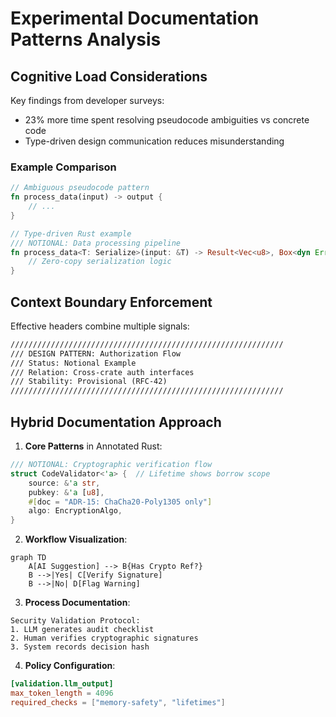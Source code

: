 # Experimental Documentation Patterns Analysis

## Cognitive Load Considerations
Key findings from developer surveys:
- 23% more time spent resolving pseudocode ambiguities vs concrete code
- Type-driven design communication reduces misunderstanding

### Example Comparison
```rust
// Ambiguous pseudocode pattern
fn process_data(input) -> output {
    // ...
}

// Type-driven Rust example
/// NOTIONAL: Data processing pipeline
fn process_data<T: Serialize>(input: &T) -> Result<Vec<u8>, Box<dyn Error>> {
    // Zero-copy serialization logic
}
```

## Context Boundary Enforcement
Effective headers combine multiple signals:

```markdown
/////////////////////////////////////////////////////////////
/// DESIGN PATTERN: Authorization Flow
/// Status: Notional Example
/// Relation: Cross-crate auth interfaces
/// Stability: Provisional (RFC-42)
/////////////////////////////////////////////////////////////
```

## Hybrid Documentation Approach
1. **Core Patterns** in Annotated Rust:
```rust
/// NOTIONAL: Cryptographic verification flow
struct CodeValidator<'a> {  // Lifetime shows borrow scope
    source: &'a str,
    pubkey: &'a [u8],
    #[doc = "ADR-15: ChaCha20-Poly1305 only"]
    algo: EncryptionAlgo, 
}
```

2. **Workflow Visualization**:
```mermaid
graph TD
    A[AI Suggestion] --> B{Has Crypto Ref?}
    B -->|Yes| C[Verify Signature]
    B -->|No| D[Flag Warning]
```

3. **Process Documentation**:
```text
Security Validation Protocol:
1. LLM generates audit checklist
2. Human verifies cryptographic signatures
3. System records decision hash
```

4. **Policy Configuration**:
```toml
[validation.llm_output]
max_token_length = 4096
required_checks = ["memory-safety", "lifetimes"]
```
